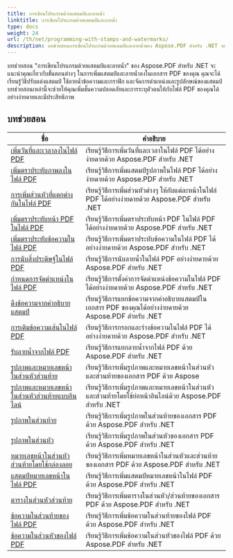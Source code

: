 ```yaml
---
title: การเขียนโปรแกรมด้วยแสตมป์และลายน้ำ
linktitle: การเขียนโปรแกรมด้วยแสตมป์และลายน้ำ
type: docs
weight: 24
url: /th/net/programming-with-stamps-and-watermarks/
description: บทช่วยสอนการเขียนโปรแกรมด้วยสแตมป์และลายน้ำของ Aspose.PDF สำหรับ .NET จะสอนวิธีการเพิ่มองค์ประกอบด้านความปลอดภัยและการปรับแต่งส่วนบุคคลให้กับเอกสาร PDF ของคุณ
---
```


บทช่วยสอน "การเขียนโปรแกรมด้วยแสตมป์และลายน้ำ" ของ Aspose.PDF สำหรับ .NET จะแนะนำคุณเกี่ยวกับขั้นตอนต่างๆ ในการเพิ่มแสตมป์และลายน้ำลงในเอกสาร PDF ของคุณ คุณจะได้เรียนรู้วิธีปรับแต่งแสตมป์ ใช้ลายน้ำข้อความและกราฟิก และจัดการตำแหน่งและรูปลักษณ์ของแสตมป์ บทช่วยสอนเหล่านี้จะช่วยให้คุณเพิ่มชั้นความปลอดภัยและการระบุตัวตนให้กับไฟล์ PDF ของคุณได้อย่างง่ายดายและมีประสิทธิภาพ

## บทช่วยสอน
| ชื่อ | คำอธิบาย |
| --- | --- | 
| [เพิ่มวันที่และเวลาลงในไฟล์ PDF](./add-date-time-stamp/) | เรียนรู้วิธีการเพิ่มวันที่และเวลาในไฟล์ PDF ได้อย่างง่ายดายด้วย Aspose.PDF สำหรับ .NET |  
| [เพิ่มตราประทับภาพลงในไฟล์ PDF](./add-image-stamp/) | เรียนรู้วิธีการเพิ่มแสตมป์รูปภาพในไฟล์ PDF ได้อย่างง่ายดายด้วย Aspose.PDF สำหรับ .NET |  
| [การเพิ่มส่วนหัวที่แตกต่างกันในไฟล์ PDF](./adding-different-headers/) | เรียนรู้วิธีการเพิ่มส่วนหัวต่างๆ ให้กับแต่ละหน้าในไฟล์ PDF ได้อย่างง่ายดายด้วย Aspose.PDF สำหรับ .NET |  
| [เพิ่มตราประทับหน้า PDF ในไฟล์ PDF](./add-pdf-page-stamp/) | เรียนรู้วิธีการเพิ่มตราประทับหน้า PDF ในไฟล์ PDF ได้อย่างง่ายดายด้วย Aspose.PDF สำหรับ .NET |  
| [เพิ่มตราประทับข้อความในไฟล์ PDF](./add-text-stamp/) | เรียนรู้วิธีการเพิ่มตราประทับข้อความในไฟล์ PDF ได้อย่างง่ายดายด้วย Aspose.PDF สำหรับ .NET |  
| [การนับสิ่งประดิษฐ์ในไฟล์ PDF](./counting-artifacts/) | เรียนรู้วิธีการนับลายน้ำในไฟล์ PDF อย่างง่ายดายด้วย Aspose.PDF สำหรับ .NET |  
| [กำหนดการจัดตำแหน่งในไฟล์ PDF](./define-alignment/) | เรียนรู้วิธีการตั้งค่าการจัดตำแหน่งข้อความในไฟล์ PDF ได้อย่างง่ายดายด้วย Aspose.PDF สำหรับ .NET |  
| [ดึงข้อความจากคำอธิบายแสตมป์](./extract-text-from-stamp-annotation/) | เรียนรู้วิธีการแยกข้อความจากคำอธิบายแสตมป์ในเอกสาร PDF ของคุณได้อย่างง่ายดายด้วย Aspose.PDF สำหรับ .NET |  
| [การเติมข้อความเส้นในไฟล์ PDF](./fill-stroke-text/) | เรียนรู้วิธีการกรอกและร่างข้อความในไฟล์ PDF ได้อย่างง่ายดายด้วย Aspose.PDF สำหรับ .NET |  
| [รับลายน้ำจากไฟล์ PDF](./get-watermark/) | เรียนรู้วิธีการแยกลายน้ำจากไฟล์ PDF ด้วย Aspose.PDF สำหรับ .NET |  
| [รูปภาพและหมายเลขหน้าในส่วนหัวส่วนท้าย](./image-and-page-number-in-header-footer-section/) | เรียนรู้วิธีการเพิ่มรูปภาพและหมายเลขหน้าในส่วนหัวและส่วนท้ายของเอกสาร PDF ด้วย Aspose |  
| [รูปภาพและหมายเลขหน้าในส่วนหัวส่วนท้ายแบบอินไลน์](./image-and-page-number-in-header-footer-section-inline/) | เรียนรู้วิธีการเพิ่มรูปภาพและหมายเลขหน้าในส่วนหัวและส่วนท้ายโดยใช้ย่อหน้าอินไลน์ด้วย Aspose.PDF สำหรับ .NET |  
| [รูปภาพในส่วนท้าย](./image-in-footer/) | เรียนรู้วิธีการเพิ่มรูปภาพในส่วนท้ายของเอกสาร PDF ด้วย Aspose.PDF สำหรับ .NET |  
| [รูปภาพในส่วนหัว](./image-in-header/) | เรียนรู้วิธีการเพิ่มรูปภาพในส่วนหัวของเอกสาร PDF ด้วย Aspose.PDF สำหรับ .NET |  
| [หมายเลขหน้าในส่วนหัวส่วนท้ายโดยใช้กล่องลอย](./page-number-in-header-footer-using-floating-box/) | เรียนรู้วิธีการเพิ่มหมายเลขหน้าในส่วนหัวและส่วนท้ายของเอกสาร PDF ด้วย Aspose.PDF สำหรับ .NET |  
| [แสตมป์หมายเลขหน้าในไฟล์ PDF](./page-number-stamps/) | เรียนรู้วิธีการเพิ่มแสตมป์หมายเลขหน้าในไฟล์ PDF ด้วย Aspose.PDF สำหรับ .NET |  
| [ตารางในส่วนหัวส่วนท้าย](./table-in-header-footer-section/) | เรียนรู้วิธีการเพิ่มตารางในส่วนหัว/ส่วนท้ายของเอกสาร PDF ด้วย Aspose.PDF สำหรับ .NET |  
| [ข้อความในส่วนท้ายของไฟล์ PDF](./text-in-footer/) | เรียนรู้วิธีการเพิ่มข้อความในส่วนท้ายของไฟล์ PDF ด้วย Aspose.PDF สำหรับ .NET |  
| [ข้อความในส่วนหัวของไฟล์ PDF](./text-in-header/) | เรียนรู้วิธีการเพิ่มข้อความในส่วนหัวของไฟล์ PDF ด้วย Aspose.PDF สำหรับ .NET |  